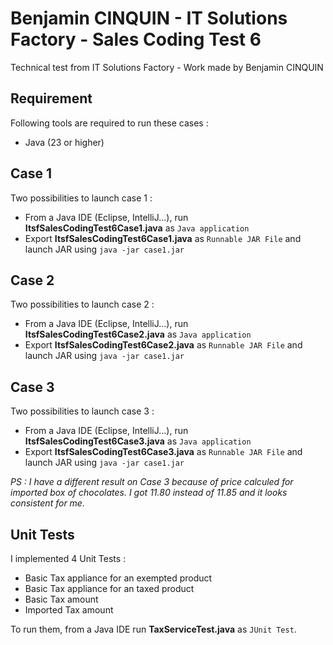 # Benjamin CINQUIN - IT Solutions Factory - Sales Coding Test 6
Technical test from IT Solutions Factory - Work made by Benjamin CINQUIN

## Requirement 
Following tools are required to run these cases : 
 - Java (23 or higher)

## Case 1
Two possibilities to launch case 1 : 
 - From a Java IDE (Eclipse, IntelliJ...), run **ItsfSalesCodingTest6Case1.java** as `Java application`
 - Export **ItsfSalesCodingTest6Case1.java** as `Runnable JAR File` and launch JAR using `java -jar case1.jar`

## Case 2
Two possibilities to launch case 2 : 
 - From a Java IDE (Eclipse, IntelliJ...), run **ItsfSalesCodingTest6Case2.java** as `Java application`
 - Export **ItsfSalesCodingTest6Case2.java** as `Runnable JAR File` and launch JAR using `java -jar case1.jar`

## Case 3
Two possibilities to launch case 3 : 
 - From a Java IDE (Eclipse, IntelliJ...), run **ItsfSalesCodingTest6Case3.java** as `Java application`
 - Export **ItsfSalesCodingTest6Case3.java** as `Runnable JAR File` and launch JAR using `java -jar case1.jar`

*PS : I have a different result on Case 3 because of price calculed for imported box of chocolates. I got 11.80 instead of 11.85 and it looks consistent for me.*

## Unit Tests 

I implemented 4 Unit Tests : 
 - Basic Tax appliance for an exempted product
 - Basic Tax appliance for an taxed product
 - Basic Tax amount
 - Imported Tax amount

To run them, from a Java IDE run **TaxServiceTest.java** as `JUnit Test`.